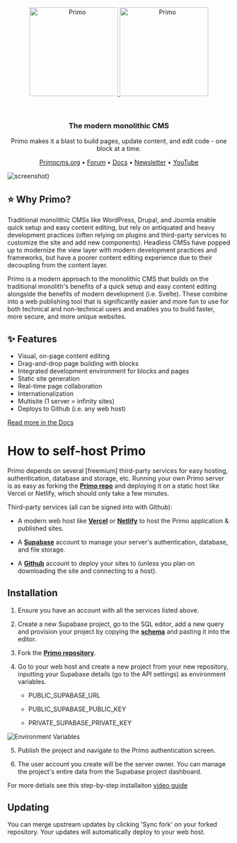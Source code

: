 &nbsp;
<p align="center">
  <a href="https://primocms.org#gh-dark-mode-only" target="_blank">
    <img src="https://raw.githubusercontent.com/primocms/primo/master/static/logo.svg" alt="Primo" width="200px">
  </a>
  <a href="https://primocms.org#gh-light-mode-only" target="_blank">
    <img src="https://raw.githubusercontent.com/primocms/primo/master/static/logo-light.svg" alt="Primo" width="200px">
  </a>
</p>
&nbsp;

<h3 align="center">The modern monolithic CMS</h3>
<p align="center">Primo makes it a blast to build pages, update content, and edit code - one block at a time.</p>

<p align="center">
    <a href="https://primocms.org/">Primocms.org</a> •
    <a href="https://forum.primo.so">Forum</a> •
    <a href="https://docs.primocms.org/">Docs</a> •
    <a href="https://primocms.org#section-b18b744b-92ba-4bf9-96fd-4d86c0a842b8">Newsletter</a> •
    <a href="https://www.youtube.com/@primocms">YouTube</a>
</p>

![screenshot](https://github.com/primocms/primo/raw/master/screenshot-v2.png))

## ⭐ Why Primo? 

Traditional monolithic CMSs like WordPress, Drupal, and Joomla enable quick setup and easy content editing, but rely on antiquated and heavy development practices (often relying on plugins and third-party services to customize the site and add new components). Headless CMSs have popped up to modernize the view layer with modern development practices and frameworks, but have a poorer content editing experience due to their decoupling from the content layer.

Primo is a modern approach to the monolithic CMS that builds on the traditional monolith's benefits of a quick setup and easy content editing alongside the benefits of modern development (i.e. Svelte). These combine into a web publishing tool that is significantly easier and more fun to use for both technical and non-technical users and enables you to build faster, more secure, and more unique websites.

## ✨ Features

- Visual, on-page content editing
- Drag-and-drop page building with blocks
- Integrated development environment for blocks and pages
- Static site generation
- Real-time page collaboration
- Internationalization
- Multisite (1 server = infinity sites)
- Deploys to Github (i.e. any web host)

[Read more in the Docs](https://docs.primocms.org)

# How to self-host Primo
Primo depends on several [freemium] third-party services for easy hosting, authentication, database and storage, etc. Running your own Primo server is as easy as forking the [**Primo repo**](<https://github.com/primocms/primo>) and deploying it on a static host like Vercel or Netlify, which should only take a few minutes.

Third-party services (all can be signed into with Github):

- A modern web host like [**Vercel**](<https://vercel.com/>) or [**Netlify**](<https://netlify.com>) to host the Primo application & published sites.

- A [**Supabase**](<https://supabase.com>) account to manage your server's authentication, database, and file storage.

- A [**Github**](<https://github.com>) account to deploy your sites to (unless you plan on downloading the site and connecting to a host).


<!-- -->

## Installation

1. Ensure you have an account with all the services listed above.

2. Create a new Supabase project, go to the SQL editor, add a new query and provision your project by copying the [**schema**](<https://raw.githubusercontent.com/mateomorris/primo/master/primo_schema.sql>) and pasting it into the editor.

3. Fork the [**Primo repository**](<https://github.com/primocms/primo>).

4. Go to your web host and create a new project from your new repository, inputting your Supabase details (go to the API settings) as environment variables.

    - PUBLIC\_SUPABASE\_URL

    - PUBLIC\_SUPABASE\_PUBLIC\_KEY

    - PRIVATE\_SUPABASE\_PRIVATE\_KEY

![Environment Variables](https://dbfnrqvkgwkjkzqgnfrd.supabase.co/storage/v1/object/public/images/Screenshot%202023-05-06%20at%206.45.43%20PM.png)


5. Publish the project and navigate to the Primo authentication screen.

6. The user account you create will be the server owner. You can manage the project's entire data from the Supabase project dashboard.

For more detials see this step-by-step installaiton [video guide](<https://www.youtube.com/watch?v=LEcKmhJsUzo>)

## Updating
You can merge upstream updates by clicking 'Sync fork' on your forked repository. Your updates will automatically deploy to your web host.
